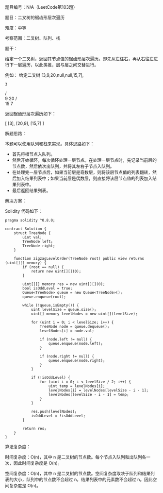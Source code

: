 题目编号：N/A（LeetCode第103题）

题目：二叉树的锯齿形层次遍历

难度：中等

考察范围：二叉树、队列、栈

题干：

给定一个二叉树，返回其节点值的锯齿形层次遍历。即先从左往右，再从右往左进行下一层遍历，以此类推，层与层之间交替进行。

例如：
给定二叉树 [3,9,20,null,null,15,7],

    3
   / \
  9  20
    /  \
   15   7

返回锯齿形层次遍历如下：

[
  [3],
  [20,9],
  [15,7]
]

解题思路：

本题可以使用队列和栈来实现。具体思路如下：

- 首先将根节点入队列。
- 然后开始循环，每次循环处理一层节点。在处理一层节点时，先记录当前层的节点数，然后依次出队列，并将其左右子节点入队列。
- 在处理完一层节点后，如果当前层是奇数层，则将该层节点值的列表翻转，然后加入结果列表中；如果当前层是偶数层，则直接将该层节点值的列表加入结果列表中。
- 最后返回结果列表。

解决方案：

Solidity 代码如下：

```solidity
pragma solidity ^0.8.0;

contract Solution {
    struct TreeNode {
        uint val;
        TreeNode left;
        TreeNode right;
    }

    function zigzagLevelOrder(TreeNode root) public view returns (uint[][] memory) {
        if (root == null) {
            return new uint[][](0);
        }

        uint[][] memory res = new uint[][](0);
        bool isOddLevel = true;
        Queue<TreeNode> queue = new Queue<TreeNode>();
        queue.enqueue(root);

        while (!queue.isEmpty()) {
            uint levelSize = queue.size();
            uint[] memory levelNodes = new uint[](levelSize);

            for (uint i = 0; i < levelSize; i++) {
                TreeNode node = queue.dequeue();
                levelNodes[i] = node.val;

                if (node.left != null) {
                    queue.enqueue(node.left);
                }

                if (node.right != null) {
                    queue.enqueue(node.right);
                }
            }

            if (!isOddLevel) {
                for (uint i = 0; i < levelSize / 2; i++) {
                    uint temp = levelNodes[i];
                    levelNodes[i] = levelNodes[levelSize - i - 1];
                    levelNodes[levelSize - i - 1] = temp;
                }
            }

            res.push(levelNodes);
            isOddLevel = !isOddLevel;
        }

        return res;
    }
}
```

算法复杂度：

时间复杂度：O(n)，其中 n 是二叉树的节点数。每个节点入队列和出队列各一次，因此时间复杂度是 O(n)。

空间复杂度：O(n)，其中 n 是二叉树的节点数。空间复杂度取决于队列和结果列表的大小，队列中的节点数不会超过 n，结果列表中的元素数不会超过 n。因此空间复杂度是 O(n)。